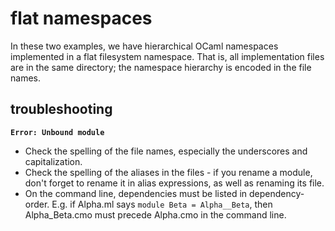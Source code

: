 # flat namespaces

In these two examples, we have hierarchical OCaml namespaces
implemented in a flat filesystem namespace. That is, all
implementation files are in the same directory; the namespace
hierarchy is encoded in the file names.

## troubleshooting

**`Error: Unbound module`**

* Check the spelling of the file names, especially the underscores and capitalization.
* Check the spelling of the aliases in the files - if you rename a module, don't forget to rename it in alias expressions, as well as renaming its file.
* On the command line, dependencies must be listed in dependency-order.
  E.g. if Alpha.ml says `module Beta = Alpha__Beta`, then
  Alpha_Beta.cmo must precede Alpha.cmo in the command line.

